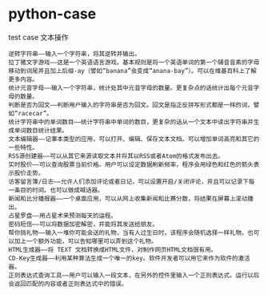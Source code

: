 # python-case
test case 
文本操作

    逆转字符串——输入一个字符串，将其逆转并输出。
    拉丁猪文字游戏——这是一个英语语言游戏。基本规则是将一个英语单词的第一个辅音音素的字母移动到词尾并且加上后缀-ay（譬如“banana”会变成“anana-bay”）。可以在维基百科上了解更多内容。
    统计元音字母——输入一个字符串，统计处其中元音字母的数量。更复杂点的话统计出每个元音字母的数量。
    判断是否为回文——判断用户输入的字符串是否为回文。回文是指正反拼写形式都是一样的词，譬如“racecar”。
    统计字符串中的单词数目——统计字符串中单词的数目，更复杂的话从一个文本中读出字符串并生成单词数目统计结果。
    文本编辑器——记事本类型的应用，可以打开、编辑、保存文本文档。可以增加单词高亮和其它的一些特性。
    RSS源创建器——可以从其它来源读取文本并将其以RSS或者Atom的格式发布出去。
    实时股价——可以查询股票当前价格。用户可以设定数据刷新频率，程序会用绿色和红色的箭头表示股价走势。
    访客留言簿/日志——允许人们添加评论或者日记，可以设置开启/关闭评论，并且可以记录下每一条目的时间。也可以做成喊话器。
    新闻和比分播报器——一个桌面应用，可以从网上收集新闻和比赛分数，将结果在屏幕上滚动播出。
    占星罗盘——用占星术来预测每天的运程。
    密码短信——可以将数据加密解密，并能将其发送给朋友。
    帮你挑礼物——输入一堆你可能会送的礼物，当有人过生日时，该程序会随机选择一样礼物。也可以加上一个额外功能，可以告知哪里可以弄到这个礼物。
    HTML生成器——将 TEXT 文档转换成HTML文件，对制作网页HTML文档很有用。
    CD-Key生成器——利用某种算法生成一个唯一的key。软件开发者可以用它来作为软件的激活器。
    正则表达式查询工具——用户可以输入一段文本，在另外的控件里输入一个正则表达式。运行以后会返回匹配的内容或者正则表达式中的错误。
